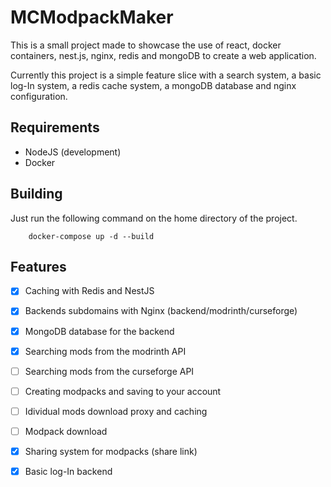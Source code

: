 # MCModpackMaker

This is a small project made to showcase the use of react, docker containers, nest.js, nginx, redis and mongoDB to create a web application.

Currently this project is a simple feature slice with a search system, a basic log-In system, a redis cache system, a mongoDB database and nginx configuration.

## Requirements
 * NodeJS (development)
 * Docker

## Building

Just run the following command on the home directory of the project.
```
    docker-compose up -d --build
```

## Features
- [x] Caching with Redis and NestJS
- [x] Backends subdomains with Nginx (backend/modrinth/curseforge)
- [x] MongoDB database for the backend
- [x] Searching mods from the modrinth API
- [ ] Searching mods from the curseforge API
- [ ] Creating modpacks and saving to your account
- [ ] Idividual mods download proxy and caching
- [ ] Modpack download
- [x] Sharing system for modpacks (share link)
- [x] Basic log-In backend


